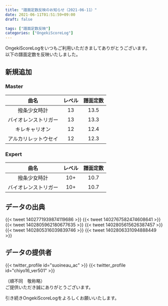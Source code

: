 ```yaml
---
title: "譜面定数反映のお知らせ（2021-06-11）"
date: 2021-06-11T01:51:59+09:00
draft: false

tags: ["譜面定数反映"]
categories: ["OngekiScoreLog"]
---
```


OngekiScoreLogをいつもご利用いただきましてありがとうございます。  
以下の譜面定数を反映いたしました。

<!--more-->

## 新規追加

### Master

| 曲名 | レベル | 譜面定数 |
|:-:|:-:|:-:|
| 撥条少女時計 | 13 | 13.5 |
| バイオレンストリガー | 13 | 13.3 |
| キレキャリオン | 12 | 12.4 |
| アルカリレットウセイ | 12 | 12.3 |

### Expert

| 曲名 | レベル | 譜面定数 |
|:-:|:-:|:-:|
| 撥条少女時計 | 10+ | 10.7 |
| バイオレンストリガー | 10+ | 10.7 |

## データの出典

{{< tweet 1402771939874119686 >}}
{{< tweet 1402767582474608641 >}}
{{< tweet 1402805962180677635 >}}
{{< tweet 1402805615626387457 >}}
{{< tweet 1402805316039839746 >}}
{{< tweet 1402806331094888449 >}}

## データの提供者

{{< twitter_profile id="suoineau_ac" >}}
{{< twitter_profile id="chiyo16_ver501" >}}

（順不同　敬称略）  
ご提供いただき誠にありがとうございます。

引き続きOngekiScoreLogをよろしくお願いいたします。
